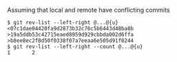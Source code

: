 Assuming that local and remote have conflicting commits

```
$ git rev-list --left-right @...@{u}
<07c1dae04420fa9d2873b32c76c5b6443d48ba8b
>19a5ddb53c42715eaed8959d929cbbda002d6ffa
>b8ee8ec2f8d50f0338f07a7eeaa6e505d91f0244
$ git rev-list --left-right --count @...@{u}
1       2
```


